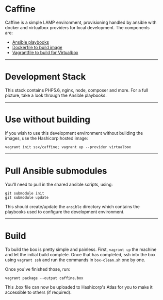 # Caffine
Caffine is a simple LAMP environment, provisioning handled by ansible with docker 
and virtualbox providers for local development. The components are:
  
  - [Ansible playbooks](https://github.com/ssx/caffine-ansible)
  - [Dockerfile to build image](https://github.com/ssx/caffine-docker)
  - [Vagrantfile to build for Virtualbox](https://github.com/ssx/caffine-virtualbox)
        
---

# Development Stack
This stack contains PHP5.6, nginx, node, composer and more. For a full picture, 
take a look through the Ansible playbooks.

---

# Use without building
If you wish to use this development environment without building the images, use the 
Hashicorp hosted image:
 
    vagrant init ssx/caffine; vagrant up --provider virtualbox 
 
---

# Pull Ansible submodules
You'll need to pull in the shared ansible scripts, using:

    git submodule init
    git submodule update


This should create/update the `ansible` directory which contains the playbooks 
used to configure the development environment.

---

# Build
To build the box is pretty simple and painless. First, `vagrant up` the machine 
and let the initial build complete. Once that has completed, ssh into the box 
using `vagrant ssh` and run the commands in `box-clean.sh` one by one.

Once you've finished those, run:

    vagrant package --output caffine.box
    
This .box file can now be uploaded to Hashicorp's Atlas for you to make it 
accessible to others (if required).